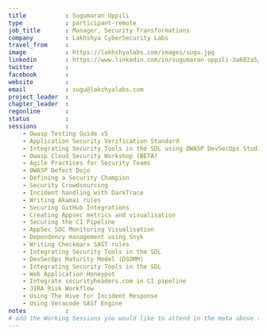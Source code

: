 ```yaml
---
title           : Sugumaran Uppili
type            : participant-remote
job_title       : Manager, Security Transformations
company         : Lakhshya CyberSecurity Labs
travel_from     :
image           : https://lakhshyalabs.com/images/sugu.jpg
linkedin        : https://www.linkedin.com/in/sugumaran-uppili-3a602a5/
twitter         :
facebook        :
website         :
email           : sugu@lakshyalabs.com
project_leader  :
chapter_leader  :
regonline       :
status          : 
sessions        :
    - Owasp Testing Guide v5
    - Application Security Verification Standard
    - Integrating Security Tools in the SDL using OWASP DevSecOps Studio
    - Owasp Cloud Security Workshop (BETA)
    - Agile Practices for Security Teams
    - OWASP Defect Dojo
    - Defining a Security Champion
    - Security Crowdsourcing
    - Incident handling with DarkTrace
    - Writing Akamai rules
    - Securing GitHub Integrations
    - Creating Appsec metrics and visualisation
    - Securing the CI Pipeline
    - AppSec SOC Monitoring Visualisation
    - Dependency management using Snyk
    - Writing Checkmarx SAST rules
    - Integrating Security Tools in the SDL
    - DevSecOps Maturity Model (DSOMM)
    - Integrating Security Tools in the SDL
    - Web Application Honeypot
    - Integrate securityheaders.com in CI pipeline
    - JIRA Risk Workflow
    - Using The Hive for Incident Response
    - Using Veracode SAST Engine
notes           :
# add the Working Sessions you would like to attend in the meta above (use the session's title) e.g. sessions (one per line): -Security Playbooks Diagrams -Hackathon Daily Sessions
---
```

